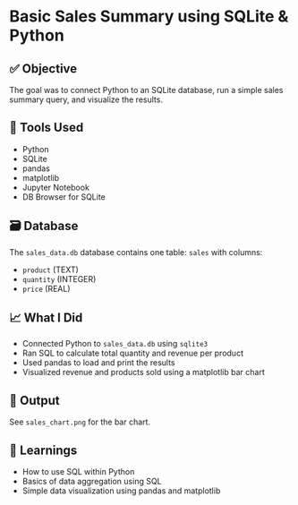 # Basic Sales Summary using SQLite & Python

## ✅ Objective
The goal was to connect Python to an SQLite database, run a simple sales summary query, and visualize the results.

## 🔧 Tools Used
- Python
- SQLite
- pandas
- matplotlib
- Jupyter Notebook
- DB Browser for SQLite

## 🗃️ Database
The `sales_data.db` database contains one table: `sales` with columns:
- `product` (TEXT)
- `quantity` (INTEGER)
- `price` (REAL)

## 📈 What I Did
- Connected Python to `sales_data.db` using `sqlite3`
- Ran SQL to calculate total quantity and revenue per product
- Used pandas to load and print the results
- Visualized revenue and products sold using a matplotlib bar chart

## 🧪 Output
See `sales_chart.png` for the bar chart.

## 📌 Learnings
- How to use SQL within Python
- Basics of data aggregation using SQL
- Simple data visualization using pandas and matplotlib
